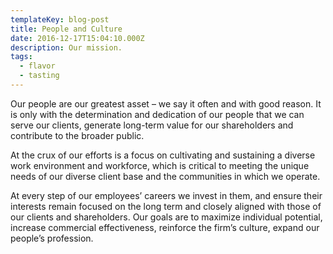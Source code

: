 ```yaml
---
templateKey: blog-post
title: People and Culture
date: 2016-12-17T15:04:10.000Z
description: Our mission.
tags:
  - flavor
  - tasting
---
```

Our people are our greatest asset – we say it often and with good reason. It is only with the determination and dedication of our people that we can serve our clients, generate long-term value for our shareholders and contribute to the broader public.

At the crux of our efforts is a focus on cultivating and sustaining a diverse work environment and workforce, which is critical to meeting the unique needs of our diverse client base and the communities in which we operate.



At every step of our employees’ careers we invest in them, and ensure their interests remain focused on the long term and closely aligned with those of our clients and shareholders. Our goals are to maximize individual potential, increase commercial effectiveness, reinforce the firm’s culture, expand our people’s profession.
